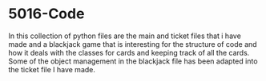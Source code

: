 # 5016-Code

In this collection of python files are the main and ticket files that i have made and a blackjack game that is interesting for the structure of code and how it deals with the classes for cards and keeping track of all the cards.
Some of the object management in the blackjack file has been adapted into the ticket file I have made.
